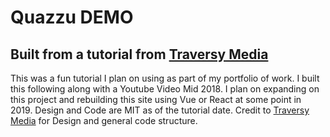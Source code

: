 # Quazzu DEMO
## Built from a tutorial from [Traversy Media](https://www.traversymedia.com/)

This was a fun tutorial I plan on using as part of my portfolio of work. I built this following along with a Youtube Video Mid 2018. I plan on expanding on this project and rebuilding this site using Vue or React at some point in 2019. Design and Code are MIT as of the tutorial date. Credit to [Traversy Media](https://www.traversymedia.com/) for Design and general code structure. 